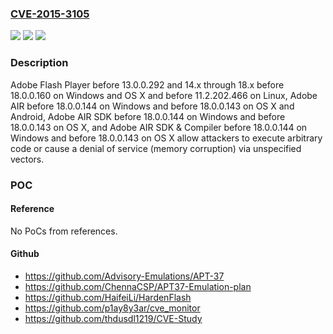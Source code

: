 ### [CVE-2015-3105](https://cve.mitre.org/cgi-bin/cvename.cgi?name=CVE-2015-3105)
![](https://img.shields.io/static/v1?label=Product&message=n%2Fa&color=blue)
![](https://img.shields.io/static/v1?label=Version&message=n%2Fa&color=blue)
![](https://img.shields.io/static/v1?label=Vulnerability&message=n%2Fa&color=brighgreen)

### Description

Adobe Flash Player before 13.0.0.292 and 14.x through 18.x before 18.0.0.160 on Windows and OS X and before 11.2.202.466 on Linux, Adobe AIR before 18.0.0.144 on Windows and before 18.0.0.143 on OS X and Android, Adobe AIR SDK before 18.0.0.144 on Windows and before 18.0.0.143 on OS X, and Adobe AIR SDK & Compiler before 18.0.0.144 on Windows and before 18.0.0.143 on OS X allow attackers to execute arbitrary code or cause a denial of service (memory corruption) via unspecified vectors.

### POC

#### Reference
No PoCs from references.

#### Github
- https://github.com/Advisory-Emulations/APT-37
- https://github.com/ChennaCSP/APT37-Emulation-plan
- https://github.com/HaifeiLi/HardenFlash
- https://github.com/p1ay8y3ar/cve_monitor
- https://github.com/thdusdl1219/CVE-Study

